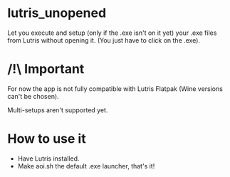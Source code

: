 # lutris_unopened
Let you execute and setup (only if the .exe isn't on it yet) your .exe files from Lutris without opening it. (You just have to click on the .exe).

# /!\ Important
For now the app is not fully compatible with Lutris Flatpak (Wine versions can't be chosen).

Multi-setups aren't supported yet.


# How to use it
- Have Lutris installed.
- Make aoi.sh the default .exe launcher, that's it!
